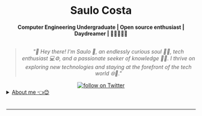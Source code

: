 <h1 align="center"> Saulo Costa </h1>
    
<div align="center">
<b>Computer Engineering Undergraduate | Open source enthusiast | Daydreamer | 🖤🦇💀🖤🚩 </b>
<br>
<br>

<blockquote>
    <p><i>
        "🖤 Hey there! I'm Saulo 🦇, an endlessly curious soul 🤔📖, tech enthusiast 💻⚙️, and a passionate seeker of knowledge 🌟🔮. I thrive on exploring new technologies and staying at the forefront of the tech world 🌐🚀."
    </i></p>
</blockquote>
</div>

<div align="center">
    <a href="https://twitter.com/intent/follow?screen_name=eviluas">
        <img src="https://img.shields.io/twitter/follow/eviluas?style=social&logo=twitter"
            alt="follow on Twitter">
  
</div>

<details closed>
<summary>About me 👈😊</summary>

---



Hello! I'm Saulo!

I'm a beginner enthusiast in the world of technology, constantly seeking to learn and grow. I have a special interest in fields like Artificial Intelligence, Data Science, and algorithms.

I believe that the learning journey is an incredible adventure, and I'm excited to share my journey with fellow tech enthusiasts. I enjoy the concept of learning in public, where I can share my thoughts, knowledge, and algorithmic discoveries through projects, discussions, and contributions to open-source.

While I'm just starting out, I'm exploring areas such as Data Science and other technologies, all while delving into the fascinating world of algorithms. I'm open to learning and growing, and every challenge is an opportunity to enhance my skills and understanding of algorithms.

Feel free to reach out and share knowledge, as I'm eager to learn and grow with the community, especially in the realm of algorithms! 🚀🧠




</div>
</details>

<br/>

---

<div align="center">


</div>
